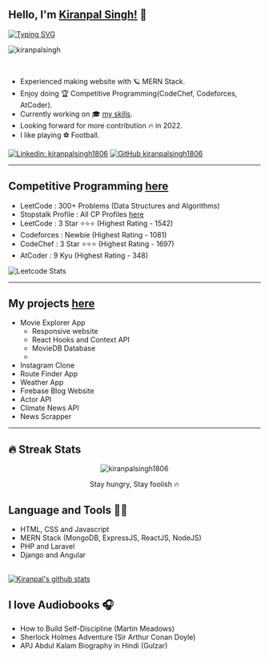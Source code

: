 ## Hello, I'm [Kiranpal Singh!](https://google.com) 👋

[![Typing SVG](https://readme-typing-svg.herokuapp.com?size=25&color=1A9AF7&lines=I'm+Full+Stack+Web+Developer;and+Competitive+Coder)](https://git.io/typing-svg)

<p align="left"> <img src="https://komarev.com/ghpvc/?username=kiranpalsingh1806&label=Views&color=blue&style=plastic" alt="kiranpalsingh" /> </p>
<br/> 

- Experienced making website with 🪐 MERN Stack.
- Enjoy doing 🏆 Competitive Programming(CodeChef, Codeforces, AtCoder).
- Currently working on 🎓 [my skills](https://kiranpalsingh-projects.netlify.app/).
- Looking forward for more contribution 🔥 in 2022.
- I like playing ⚽ Football.

[![Linkedin: kiranpalsingh1806](https://img.shields.io/badge/-kiranpalsingh1806-blue?style=flat-square&logo=Linkedin&logoColor=white&link=https://www.linkedin.com/in/kiranpalsingh1806/)](https://www.linkedin.com/in/kiranpalsingh1806/)
[![GitHub kiranpalsingh1806](https://img.shields.io/github/followers/kiranpalsingh1806?label=follow&style=social)](https://github.com/kiranpalsingh1806)

___  

## Competitive Programming [here](https://www.google.com)
- LeetCode : 300+ Problems (Data Structures and Algorithms)
- Stopstalk Profile : All CP Profiles [here](https://www.stopstalk.com/user/profile/kiranpalsingh1806)
- LeetCode : 3 Star ⭐⭐⭐ (Highest Rating - 1542)
- Codeforces : Newbie (Highest Rating - 1081)
- CodeChef : 3 Star ⭐⭐⭐ (Highest Rating - 1697)
- AtCoder : 9 Kyu (Highest Rating - 348)

![Leetcode Stats](https://leetcode.card.workers.dev/?username=kiranpalsingh1806)

___

## My projects [here](https://kiranpalsingh-projects.netlify.app/)
- Movie Explorer App
  - Responsive website
  - React Hooks and Context API
  - MovieDB Database 
  - 
- Instagram Clone
- Route Finder App
- Weather App
- Firebase Blog Website
- Actor API
- Climate News API
- News Scrapper

___ 

## 🔥 Streak Stats

<p align="center">
	<img align="center" src="https://github-readme-streak-stats.herokuapp.com?user=kiranpalsingh1806&theme=tokyonight_duo&hide_border=true" alt="kiranpalsingh1806" />
  <p align="center"> Stay hungry, Stay foolish 🔥 </p>
</p>


## Language and Tools 👨‍💻 
- HTML, CSS and Javascript
- MERN Stack (MongoDB, ExpressJS, ReactJS, NodeJS)
- PHP and Laravel
- Django and Angular

<br/>
<a href="https://github.com/kiranpalsingh1806">
 <img align="center" src="https://github-readme-stats.vercel.app/api?username=kiranpalsingh1806&show_icons=true&theme=light&line_height=27" alt="Kiranpal's github stats"/>
</a>

## I love Audiobooks 🎧
- How to Build Self-Discipline (Martin Meadows)
- Sherlock Holmes Adventure (Sir Arthur Conan Doyle)
- APJ Abdul Kalam Biography in Hindi (Gulzar)
